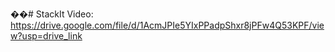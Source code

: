 ��#   S t a c k I t 
 Video: https://drive.google.com/file/d/1AcmJPIe5YIxPPadpShxr8jPFw4Q53KPF/view?usp=drive_link
 
